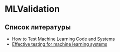 # MLValidation

## Список литературы

* [How to Test Machine Learning Code and Systems](https://eugeneyan.com/writing/testing-ml/)
* [Effective testing for machine learning systems](https://www.jeremyjordan.me/testing-ml/)
